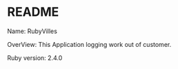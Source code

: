 # README

Name: RubyVilles

OverView:
    This Application logging work out of customer.

Ruby version: 
    2.4.0

